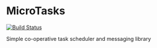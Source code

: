 # MicroTasks

[![Build Status](https://travis-ci.org/jeremypoulter/MicroTasks.svg?branch=master)](https://travis-ci.org/jeremypoulter/MicroTasks)

Simple co-operative task scheduler and messaging library
